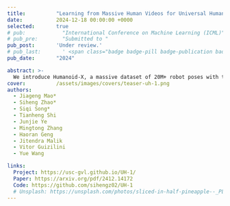 ```yaml
---
title:          "Learning from Massive Human Videos for Universal Humanoid Pose Control"
date:           2024-12-18 00:00:00 +0000
selected:       true
# pub:            "International Conference on Machine Learning (ICML)"
# pub_pre:        "Submitted to "
pub_post:       'Under review.'
# pub_last:       ' <span class="badge badge-pill badge-publication badge-success">Spotlight</span>'
pub_date:       "2024"

abstract: >-
  We introduce Humanoid-X, a massive dataset of 20M+ robot poses with text descriptions, and UH-1, a language-driven control model - together enabling humanoid robots to effectively learn and replicate diverse human movements from video data.
cover:          /assets/images/covers/teaser-uh-1.png
authors:
  - Jiageng Mao*
  - Siheng Zhao*
  - Siqi Song*
  - Tianheng Shi
  - Junjie Ye
  - Mingtong Zhang
  - Haoran Geng
  - Jitendra Malik
  - Vitor Guizilini
  - Yue Wang

links:
  Project: https://usc-gvl.github.io/UH-1/
  Paper: https://arxiv.org/pdf/2412.14172
  Code: https://github.com/sihengz02/UH-1
  # Unsplash: https://unsplash.com/photos/sliced-in-half-pineapple--_PLJZmHZzk
---
```

